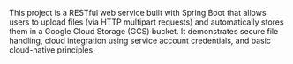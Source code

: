 This project is a RESTful web service built with Spring Boot that allows users to upload files (via HTTP multipart requests) and automatically stores them in a Google Cloud Storage (GCS) bucket. 
It demonstrates secure file handling, cloud integration using service account credentials, and basic cloud-native principles.
